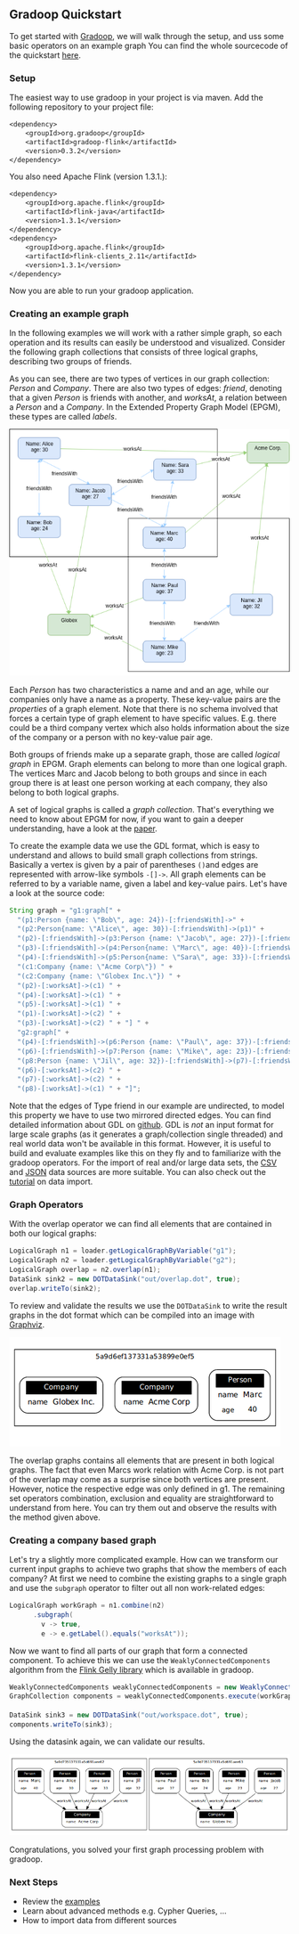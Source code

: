 ## Gradoop Quickstart

To get started with [Gradoop](http://www.gradoop.com), we will walk through the setup, and 
uss some basic operators on an example graph You can find the whole sourcecode of the quickstart [here](src/main/java/GradoopQuickstart.java).

### Setup

The easiest way to use gradoop in your project is via maven. Add the following repository to your project file:

```
<dependency>
    <groupId>org.gradoop</groupId>
    <artifactId>gradoop-flink</artifactId>
    <version>0.3.2</version>
</dependency>
```
You also need Apache Flink (version 1.3.1.):
```
<dependency>
    <groupId>org.apache.flink</groupId>
    <artifactId>flink-java</artifactId>
    <version>1.3.1</version>
</dependency>
<dependency>
    <groupId>org.apache.flink</groupId>
    <artifactId>flink-clients_2.11</artifactId>
    <version>1.3.1</version>
</dependency>
```
Now you are able to run your gradoop application.

### Creating an example graph
In the following examples we will work with a rather simple graph, so each operation and its 
results can easily be understood and visualized. Consider the following graph collections that consists of three logical graphs, describing two groups of friends.

As you can see, there are two types of vertices in our graph collection: _Person_ and _Company_. 
There are also two types of edges: _friend_, denoting that a given _Person_ is friends with 
another, and _worksAt_, a relation between a _Person_ and a _Company_. 
In the Extended Property Graph Model (EPGM), these types are called _labels_.

![example graph](images/example-graph.png)

Each _Person_ has two characteristics a name and and an age, while our companies only have a
 name as a property. These key-value pairs are the _properties_ of a graph element. Note that 
 there is no schema involved that forces a certain type of graph element to have specific values.
 E.g. there could be a third company vertex which also holds information about the size of 
 the company or a person with no key-value pair age. 
 
 Both groups of friends make up a separate graph, those are called _logical graph_ in EPGM. Graph
  elements can belong to more than one logical graph. The vertices Marc and Jacob belong to both 
  groups  and since in each group there is at least one person working at each company, they also belong 
  to both logical graphs.  
 
 A set of logical graphs is called a _graph collection_. That's everything we need to know about 
 EPGM for now, if you want to gain a deeper understanding, have a look at the [paper](http://dbs.uni-leipzig.de/file/EPGM.pdf).    


To create the example data we use the GDL format, which is easy to understand and allows 
to build small graph collections from strings. Basically a vertex is given by a pair of 
parentheses `()`and edges are represented with arrow-like symbols `-[]->`. All 
graph elements can be referred to by a variable name, given a label and key-value pairs. Let's have a look at the source code:

```java 
String graph = "g1:graph[" + 
  "(p1:Person {name: \"Bob\", age: 24})-[:friendsWith]->" +
  "(p2:Person{name: \"Alice\", age: 30})-[:friendsWith]->(p1)" +
  "(p2)-[:friendsWith]->(p3:Person {name: \"Jacob\", age: 27})-[:friendsWith]->(p2) " +
  "(p3)-[:friendsWith]->(p4:Person{name: \"Marc\", age: 40})-[:friendsWith]->(p3) " +
  "(p4)-[:friendsWith]->(p5:Person{name: \"Sara\", age: 33})-[:friendsWith]->(p4) " +
  "(c1:Company {name: \"Acme Corp\"}) " +
  "(c2:Company {name: \"Globex Inc.\"}) " +
  "(p2)-[:worksAt]->(c1) " +
  "(p4)-[:worksAt]->(c1) " +
  "(p5)-[:worksAt]->(c1) " +
  "(p1)-[:worksAt]->(c2) " +
  "(p3)-[:worksAt]->(c2) " + "] " +
  "g2:graph[" +
  "(p4)-[:friendsWith]->(p6:Person {name: \"Paul\", age: 37})-[:friendsWith]->(p4) " +
  "(p6)-[:friendsWith]->(p7:Person {name: \"Mike\", age: 23})-[:friendsWith]->(p6) " +
  "(p8:Person {name: \"Jil\", age: 32})-[:friendsWith]->(p7)-[:friendsWith]->(p8) " +
  "(p6)-[:worksAt]->(c2) " +
  "(p7)-[:worksAt]->(c2) " +
  "(p8)-[:worksAt]->(c1) " + "]";
```
Note that the edges of Type friend in our example are undirected, to model this property we 
have to use two mirrored directed edges. You can find detailed information about GDL on [github](https://github.com/s1ck/gdl). GDL is *not* an input format for large scale graphs (as it 
generates a graph/collection single threaded) and real world data won't be available in this 
format. However, it is useful to build and evaluate examples like this on they fly and to 
familiarize  with the gradoop operators. For the import of real and/or large data sets, the [CSV](https://github.com/dbs-leipzig/gradoop/blob/master/gradoop-flink/src/main/java/org/gradoop/flink/io/impl/csv/CSVDataSource.java) 
and [JSON](https://github.com/dbs-leipzig/gradoop/blob/master/gradoop-flink/src/main/java/org/gradoop/flink/io/impl/json/JSONDataSource.java) data sources are more suitable. You can also 
check out the [tutorial]() on data import.

### Graph Operators
With the overlap operator we can find all elements that are contained in both our logical 
graphs:
```java
LogicalGraph n1 = loader.getLogicalGraphByVariable("g1");
LogicalGraph n2 = loader.getLogicalGraphByVariable("g2");
LogicalGraph overlap = n2.overlap(n1);
DataSink sink2 = new DOTDataSink("out/overlap.dot", true);
overlap.writeTo(sink2);
```
To review and validate the results we use the `DOTDataSink` to write the result graphs in 
the dot format which can be compiled into an image with [Graphviz](https://www.graphviz.org/). 

![overlap graph](images/overlap.png)

The overlap graphs contains all elements that are present in both logical graphs. The fact that 
even Marcs work relation with Acme Corp. is not part of the overlap may come as a surprise since 
both vertices are present. However, notice the respective edge was only defined in g1.
The remaining set operators combination, exclusion and equality are straightforward to
 understand from here. You can try them out and observe the results with the method given above. 

### Creating a company based graph 

Let's try a slightly more complicated example. How can we transform our current input graphs to 
achieve two graphs that show the members of each company? At first we need to combine the existing 
graphs to a single graph and use the `subgraph` operator to filter out all non work-related edges:
```java
LogicalGraph workGraph = n1.combine(n2)
      .subgraph(
        v -> true,
        e -> e.getLabel().equals("worksAt"));
```

Now we want to find all parts of our graph that form a connected component. To achieve this we 
can use the `WeaklyConnectedComponents` algorithm from the [Flink Gelly library](https://flink.apache.org/news/2015/08/24/introducing-flink-gelly.html) which is available in gradoop.  
```java
WeaklyConnectedComponents weaklyConnectedComponents = new WeaklyConnectedComponents(10);
GraphCollection components = weaklyConnectedComponents.execute(workGraph);

DataSink sink3 = new DOTDataSink("out/workspace.dot", true);
components.writeTo(sink3);
```

Using the datasink again, we can validate our results.

![workspace graph](images/workspace.png)


Congratulations, you solved your first graph processing problem with gradoop. 


### Next Steps 

* Review the [examples](https://github.com/dbs-leipzig/gradoop/tree/master/gradoop-examples)
* Learn about advanced methods e.g. Cypher Queries, ...
* How to import data from different sources